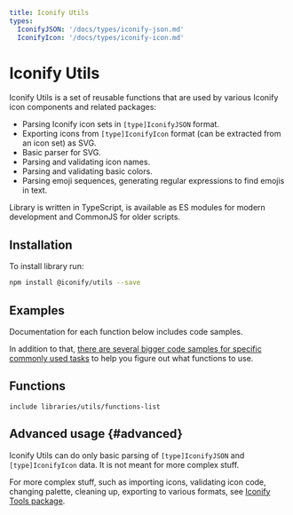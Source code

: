 ```yaml
title: Iconify Utils
types:
  IconifyJSON: '/docs/types/iconify-json.md'
  IconifyIcon: '/docs/types/iconify-icon.md'
```

# Iconify Utils

Iconify Utils is a set of reusable functions that are used by various Iconify icon components and related packages:

- Parsing Iconify icon sets in `[type]IconifyJSON` format.
- Exporting icons from `[type]IconifyIcon` format (can be extracted from an icon set) as SVG.
- Basic parser for SVG.
- Parsing and validating icon names.
- Parsing and validating basic colors.
- Parsing emoji sequences, generating regular expressions to find emojis in text.

Library is written in TypeScript, is available as ES modules for modern development and CommonJS for older scripts.

## Installation

To install library run:

```sh
npm install @iconify/utils --save
```

## Examples

Documentation for each function below includes code samples.

In addition to that, [there are several bigger code samples for specific commonly used tasks](./examples/index.md) to help you figure out what functions to use.

## Functions

`include libraries/utils/functions-list`

## Advanced usage {#advanced}

Iconify Utils can do only basic parsing of `[type]IconifyJSON` and `[type]IconifyIcon` data. It is not meant for more complex stuff.

For more complex stuff, such as importing icons, validating icon code, changing palette, cleaning up, exporting to various formats, see [Iconify Tools package](../tools/index.md).
